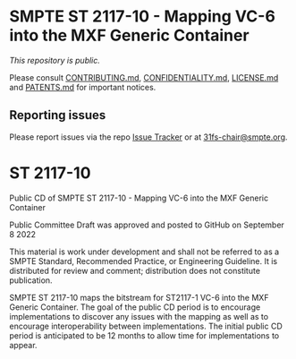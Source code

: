 # SMPTE ST 2117-10 - Mapping VC-6 into the MXF Generic Container

_This repository is public._ 

Please consult [CONTRIBUTING.md](./CONTRIBUTING.md), [CONFIDENTIALITY.md](./CONFIDENTIALITY.md), [LICENSE.md](./LICENSE.md) and [PATENTS.md](./PATENTS.md) for important notices.

## Reporting issues

Please report issues via the repo [Issue Tracker](https://github.com/SMPTE/st2117-10/issues) or at [31fs-chair@smpte.org](31fs-chair@smpte.org).

# ST 2117-10
Public CD of SMPTE ST 2117-10 - Mapping VC-6 into the MXF Generic Container

Public Committee Draft was approved and posted to GitHub on September 8 2022

This material is work under development and shall not be referred to as a SMPTE Standard, Recommended Practice, or Engineering Guideline. It is distributed for review and comment; distribution does not constitute publication.

SMPTE ST 2117-10 maps the bitstream for ST2117-1 VC-6 into the MXF Generic Container. The goal of the public CD period is to encourage implementations to discover any issues with the mapping as well as to encourage interoperability between implementations. The initial public CD period is anticipated to be 12 months to allow time for implementations to appear.

